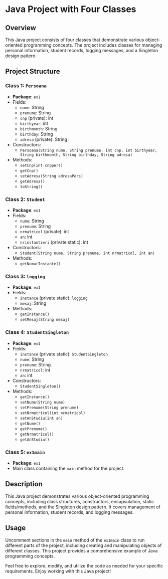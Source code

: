 # Java Project with Four Classes

## Overview

This Java project consists of four classes that demonstrate various object-oriented programming concepts. The project includes classes for managing personal information, student records, logging messages, and a Singleton design pattern.

## Project Structure

### Class 1: `Persoana`
- **Package**: `ex1`
- Fields:
  - `nume`: String
  - `prenume`: String
  - `cnp` (private): int
  - `birthyear`: int
  - `birthmonth`: String
  - `birthday`: String
  - `adresa` (private): String
- Constructors:
  - `Persoana(String nume, String prenume, int cnp, int birthyear, String birthmonth, String birthday, String adresa)`
- Methods:
  - `setCnp(int cnppers)`
  - `getCnp()`
  - `setAdresa(String adresaPers)`
  - `getAdresa()`
  - `toString()`

### Class 2: `Student`
- **Package**: `ex1`
- Fields:
  - `nume`: String
  - `prenume`: String
  - `nrmatricol` (private): int
  - `an`: int
  - `nrinstantieri` (private static): int
- Constructors:
  - `Student(String nume, String prenume, int nrmatricol, int an)`
- Methods:
  - `getNumarInstante()`

### Class 3: `logging`
- **Package**: `ex1`
- Fields:
  - `instance` (private static): `logging`
  - `mesaj`: String
- Methods:
  - `getInstance()`
  - `setMesaj(String mesaj)`

### Class 4: `StudentSingleton`
- **Package**: `ex1`
- Fields:
  - `instance` (private static): `StudentSingleton`
  - `nume`: String
  - `prenume`: String
  - `nrmatricol`: int
  - `an`: int
- Constructors:
  - `StudentSingleton()`
- Methods:
  - `getInstance()`
  - `setNume(String nume)`
  - `setPrenume(String prenume)`
  - `setNrmatricol(int nrmatricol)`
  - `setAnStudiu(int an)`
  - `getNume()`
  - `getPrenume()`
  - `getNrmatricol()`
  - `getAnStudiu()`

### Class 5: `ex1main`
- **Package**: `ex1`
- Main class containing the `main` method for the project.

## Description

This Java project demonstrates various object-oriented programming concepts, including class structures, constructors, encapsulation, static fields/methods, and the Singleton design pattern. It covers management of personal information, student records, and logging messages.

## Usage

Uncomment sections in the `main` method of the `ex1main` class to run different parts of the project, including creating and manipulating objects of different classes. This project provides a comprehensive example of Java programming concepts.

Feel free to explore, modify, and utilize the code as needed for your specific requirements. Enjoy working with this Java project!

